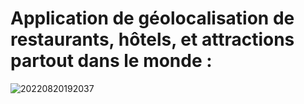 # Application de géolocalisation de restaurants, hôtels, et attractions partout dans le monde :



![20220820192037](https://user-images.githubusercontent.com/75996200/185759095-8bff2f06-0a25-4210-bd02-cdfb89a9ba1f.png)
